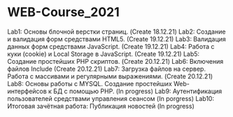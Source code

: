 # WEB-Course_2021
Lab1: Основы блочной верстки страниц. (Create 18.12.21)
Lab2: Создание и валидация форм средствами HTML5. (Create 19.12.21)
Lab3: Валидация данных форм средствами JavaScript. (Create 19.12.21)
Lab4: Работа с куки (cookie) и Local Storage в JavaScript. (Create 19.12.21)
Lab5: Создание простейших PHP скриптов. (Create 20.12.21)
Lab6: Включения файлов Include (Create 20.12.21)
Lab7: Загрузка файлов на сервер. Работа с массивами и регулярными выражениями. (Create 20.12.21)
Lab8: Основы работы с MYSQL. Создание простейших Web-интерфейсов к БД с помощью РНР. (In progress)
Lab9: Аутентификация пользователей средствами управления сеансом (In porgress)
Lab10: Итоговая зачётная работа: Публикация новостей (In progress)
